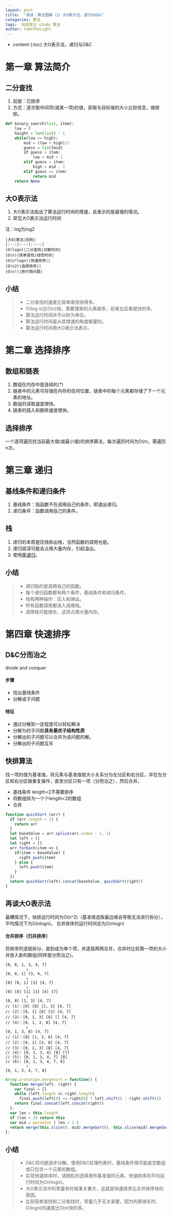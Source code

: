 ```yaml
---
layout: post
title:  "阅读：算法图解（1）大O表示法，递归与D&C"
categories: 算法
tags:  阅读笔记 study 算法
author: toBeTheLight
---
```


* content
{:toc}
大O表示法，递归与D&C




# 第一章 算法简介

## 二分查找

1. 前提：已排序
2. 方式：逐次取中间项(或某一项)的值，获取与目标值的大小比较信息，做排除。
```python
def binary_search(list, item):
    low = 0
    haight = len(list) - 1
    while(low <= high):
        mid = (low + high)/2
        guess = list[mid]
        if guess < item:
            low = mid + 1
        elif guess > item:
            high = mid - 1
        elif guess == item:
            return mid
    return None
```

## 大O表示法

1. 大O表示法指出了算法运行时间的增速，且表示的是最慢的情况。
2. 常见大O表示法运行时间

注：log为log2

    |大O|算法|别称|
    |:--:|:--:|:---:|
    |O(logn)|二分查找|对数时间|
    |O(n)|简单查找|线性时间|
    |O(n*logn)|快速排序||
    |O(n2)|选择排序||
    |O(n!)|旅行商问题|
## 小结
> * 二分查找的速度比简单查找快得多。
> * O(log n)比O(n)快。需要搜索的元素越多，前者比后者就快的多。
> * 算法运行时间并不以秒为单位。
> * 算法运行时间是从其增速的角度衡量的。
> * 算法运行时间用大O表示法表示。

# 第二章 选择排序

## 数组和链表

1. 数组在内存中是连续的(*)
2. 链表中的元素可存储在内存的任何位置，链表中的每个元素都存储了下一个元素的地址。
3. 数组的读取速度很快。
4. 链表的插入和删除速度很快。

## 选择排序

一个逐项遍历找当前最大值(或最小值)的排序算法，每次遍历时间为O(n)，需遍历n次。


# 第三章 递归

## 基线条件和递归条件

1. 基线条件：指函数不在调用自己的条件，即退出递归。
2. 递归条件：函数调用自己的条件。

## 栈

1. 递归的本质是压栈和出栈，当然函数的调用也是。
2. 递归层深可能会占用大量内存，引起溢出。
3. 使用[尾递归](http://www.ruanyifeng.com/blog/2015/04/tail-call.html)。

## 小结

> * 递归指的是调用自己的函数。
> * 每个递归函数都有两个条件，基线条件和递归条件。
> * 栈有两种操作：压入和弹出。
> * 所有函数调用都进入调用栈。
> * 调用栈可能很长，这将占用大量内存。

# 第四章 快速排序

## D&C分而治之

divide and conquer 

#### 步骤

* 找出基线条件
* 分解成子问题

#### 特征

* 通过分解到一定程度可以轻松解决
* 分解为的子问题**具有最优子结构性质**
* 分解出的子问题可以合并为该问题的解。
* 分解出的子问题互斥

## 快排算法

找一项的值为基准值，将元素与基准值按大小关系分为左分区和右分区，并在左分区和右分区做重复操作，直至分区只有一项（分而治之），然后合并。

* 基线条件 length<2不需要排序
* 将数组拆为一个个length<2的数组
* 合并 
  
```js
function quickSort (arr) {
  if (arr.length < 2) {
    return arr
  }
  let baseValue = arr.splice(arr.index - 1, 1)
  let left = []
  let right = []
  arr.forEach(item => {
    if(item > baseValue) {
      right.push(item)
    } else {
      left.push(item)
    }
  })
  return quickSort(left).concat(baseValue, quickSort(right))
}
```

## 再谈大O表示法

最糟情况下，快排运行时间为O(n^2)（基准值选取最边缘会导致无法进行拆分），平均情况下为O(nlogn)。
合并排序的运行时间总为O(nlogn)

#### 合并排序（归并排序）

将排序列逐层拆分，直到成为单个项，并逐层两两合并，合并时比较第一项的大小并放入新的数组(同样是分而治之)。
```
[0, 8, 1, 3, 4, 7]
         ↓        
[0, 8, 1] [3, 4, 7]
         ↓
[0] [8, 1] [3] [4, 7]
         ↓
[0] [8] [1] [3] [4] [7]
         ↓
[0, 8] [1, 3] [4, 7]
// (1)：[0] [8] [1, 3] [4, 7]
// (2)：[0, 1] [8] [3] [4, 7]
// (3)：[0, 1, 3] [8] [] [4, 7]
// (4)：[0, 1, 3, 8] [4, 7]
         ↓
[0, 1, 3, 8] [4, 7]
// (1)：[0] [1, 3, 8] [4, 7]
// (2)：[0, 1] [3, 8] [4, 7]
// (3)：[0, 1, 3] [8] [4, 7]
// (4): [0, 1, 3, 4] [8] [7]
// (5): [0, 1, 3, 4, 7] [8]
// (6): [0, 1, 3, 4, 7, 8]
         ↓
[0, 1, 3, 4, 7, 8]
```
```js
Array.prototype.mergeSort = function() {
  function merge(left, right) {
    var final = []
    while (left.length && right.length)
      final.push(left[0] <= right[0] ? left.shift() : right.shift())
    return final.concat(left.concat(right))
  };
  var len = this.length
  if (len < 2) return this
  var mid = parseInt ( len / 2 )
  return merge(this.slice(0, mid).mergeSort(), this.slice(mid).mergeSort())
};
```

## 小结

> * D&C将问题逐步分解。使用D&C处理列表时，基线条件很可能是空数组或只包含一个元素的数组。
> * 实现快速排序时，请随机的选择用作基准值的元素。快速排序的平均运行时间为O(nlogn)。
> * 大O表示法中的常量有时候事关重大，这就是快速排序比合并排序快的原因。
> * 比较简单查找和二分查找时，常量几乎无关紧要，因为列表很长时，O(logn)的速度比O(n)快的多。